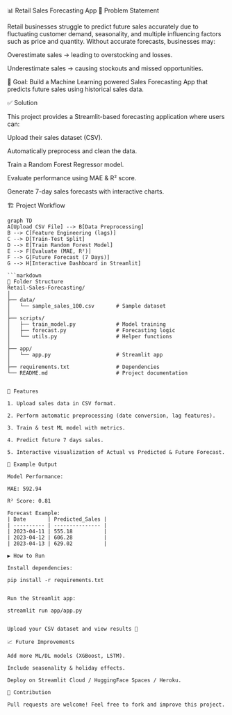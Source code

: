 📊 Retail Sales Forecasting App
🚀 Problem Statement

Retail businesses struggle to predict future sales accurately due to fluctuating customer demand, seasonality, and multiple influencing factors such as price and quantity.
Without accurate forecasts, businesses may:

Overestimate sales → leading to overstocking and losses.

Underestimate sales → causing stockouts and missed opportunities.

📌 Goal: Build a Machine Learning powered Sales Forecasting App that predicts future sales using historical sales data.

✅ Solution

This project provides a Streamlit-based forecasting application where users can:

Upload their sales dataset (CSV).

Automatically preprocess and clean the data.

Train a Random Forest Regressor model.

Evaluate performance using MAE & R² score.

Generate 7-day sales forecasts with interactive charts.

🏗️ Project Workflow

```mermaid
graph TD
A[Upload CSV File] --> B[Data Preprocessing]
B --> C[Feature Engineering (lags)]
C --> D[Train-Test Split]
D --> E[Train Random Forest Model]
E --> F[Evaluate (MAE, R²)]
F --> G[Future Forecast (7 Days)]
G --> H[Interactive Dashboard in Streamlit]

```markdown
📂 Folder Structure
Retail-Sales-Forecasting/
│
├── data/
│   └── sample_sales_100.csv       # Sample dataset
│
├── scripts/
│   ├── train_model.py             # Model training
│   ├── forecast.py                # Forecasting logic
│   └── utils.py                   # Helper functions
│
├── app/
│   └── app.py                     # Streamlit app
│
├── requirements.txt               # Dependencies
└── README.md                      # Project documentation


📌 Features

1. Upload sales data in CSV format.

2. Perform automatic preprocessing (date conversion, lag features).

3. Train & test ML model with metrics.

4. Predict future 7 days sales.

5. Interactive visualization of Actual vs Predicted & Future Forecast.

🧪 Example Output

Model Performance:

MAE: 592.94

R² Score: 0.81

Forecast Example:
| Date       | Predicted_Sales |
| ---------- | --------------- |
| 2023-04-11 | 555.18          |
| 2023-04-12 | 606.28          |
| 2023-04-13 | 629.02          |

▶️ How to Run

Install dependencies:

pip install -r requirements.txt


Run the Streamlit app:

streamlit run app/app.py


Upload your CSV dataset and view results 🚀

📈 Future Improvements

Add more ML/DL models (XGBoost, LSTM).

Include seasonality & holiday effects.

Deploy on Streamlit Cloud / HuggingFace Spaces / Heroku.

🤝 Contribution

Pull requests are welcome! Feel free to fork and improve this project.


